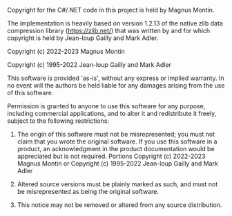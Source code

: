 Copyright for the C#/.NET code in this project is held by Magnus Montin.

The implementation is heavily based on version 1.2.13 of the native zlib data compression library (https://zlib.net/) that was written by and for which copyright is held by Jean-loup Gailly and Mark Adler.

Copyright (c) 2022-2023 Magnus Montin

Copyright (c) 1995-2022 Jean-loup Gailly and Mark Adler

This software is provided 'as-is', without any express or implied warranty. In no event will the authors be held liable for any damages arising from the use of this software.

Permission is granted to anyone to use this software for any purpose, including commercial applications, and to alter it and redistribute it freely, subject to the following restrictions:

1. The origin of this software must not be misrepresented; you must not claim that you wrote the original software. If you use this software in a product, an acknowledgment in the product documentation would be appreciated but is not required.
Portions Copyright (c) 2022-2023 Magnus Montin or Copyright (c) 1995-2022 Jean-loup Gailly and Mark Adler

2. Altered source versions must be plainly marked as such, and must not be misrepresented as being the original software.

3. This notice may not be removed or altered from any source distribution.